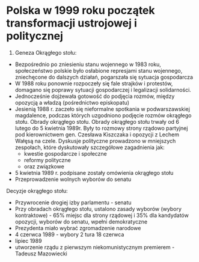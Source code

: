 # Polska w 1999 roku początek transformacji ustrojowej i politycznej

1. Geneza Okrągłego stołu:

- Bezpośrednio po zniesieniu stanu wojennego w 1983 roku, społeczeństwo polskie było osłabione represjami stanu wojennego, zniechęcone do dalszych działań, pogarszała się sytuacja gospodarcza
- W 1988 roku ponownie rozpoczeły się fale strajków i protestów, domagano się poprawy sytuacji gospodarczej i legalizacji solidarności.
- Jednocześnie dojżewała gotowość do podjęcia rozmów, między opozycją a władzą (pośrednictwo episkopatu)
- Jesienią 1988 r. zaczeło się nieformalne spotkania w podwarszawskiej magdalence, podczas których uzgodniono podjęcie rozmów okrągłego stołu. Obrady okrągłego stołu. Obrady okrągłego stołu trwały od 6 lutego do 5 kwietnia 1989r. Były to rozmowy strony rządowo partyjnej  pod kierownictwem gen. Czesława Kiszczaka i opozycji z Lechem Wałęsą na czele. Dyskusje polityczne prowadzono w mniejszych zespołach, które dyskutowały szczegółowe zagadnienia jak:
    - kwestie gospodarcze i społeczne
    - reformy polityczne
    - oraz związkowe
- 5 kwietnia 1989 r. podpisane zostały omówienia okrągłego stołu
- Przeprowadzenie wolnych wyborów do senatu

Decyzje okrągłego stołu:
- Przywrocenie drogiej izby parlamentu - senatu
- Przy obradach okrągłego stołu, ustalono zasady wyborów (wybory kontraktowe) - 65% miejsc dla strony rządowej i 35% dla kandydatów opozycji, wyborów do senatu, wpełni demokratyczne
- Prezydenta miało wybrać zgromadzenie narodowe
- 4 czerwca 1989 - wybory 2 tura 18 czerwca
- lipiec 1989
- utworzenie rządu z pierwszym niekomunistycznym premierem - Tadeusz Mazowiecki
